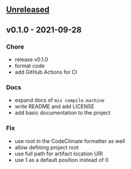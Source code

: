 <a name="unreleased"></a>
## [Unreleased]


<a name="v0.1.0"></a>
## v0.1.0 - 2021-09-28
### Chore
- release v0.1.0
- format code
- add GitHub Actions for CI

### Docs
- expand docs of `mix compile.machine`
- write README and add LICENSE
- add basic documentation to the project

### Fix
- use root in the CodeClimate formatter as well
- allow defining project root
- use full path for artifact location URI
- use 1 as a default position instead of 0


[Unreleased]: https://github.com/hauleth/mix_machine/compare/v0.1.0...HEAD
